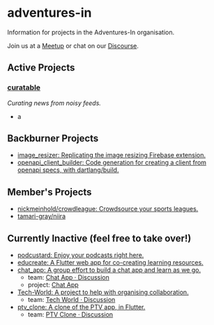 # adventures-in
Information for projects in the Adventures-In organisation.

Join us at a [Meetup](https://www.meetup.com/Adventures-in-Flutter-Firebase) or chat on our [Discourse](https://discourse.adventuresin.network/).

## Active Projects

### [curatable](https://github.com/adventures-in/curatable)

*Curating news from noisy feeds.*
- a

## Backburner Projects

- [image_resizer: Replicating the image resizing Firebase extension.](https://github.com/Adventures-In/image_resizer)
- [openapi_client_builder: Code generation for creating a client from openapi specs, with dartlang/build.](https://github.com/Adventures-In/openapi_client_builder)

## Member's Projects 
- [nickmeinhold/crowdleague: Crowdsource your sports leagues.](https://github.com/nickmeinhold/crowdleague) 
- [tamari-gray/niira](https://github.com/tamari-gray/niira)

## Currently Inactive (feel free to take over!) 
- [podcustard: Enjoy your podcasts right here.](https://github.com/Adventures-In/podcustard) 
- [educreate: A Flutter web app for co-creating learning resources.](https://github.com/Adventures-In/educreate)
- [chat_app: A group effort to build a chat app and learn as we go.](https://github.com/Adventures-In/chat_app) 
  - team: [Chat App · Discussion](https://github.com/orgs/Adventures-In/teams/chat-app) 
  - project: [Chat App](https://github.com/orgs/Adventures-In/projects/) 
- [Tech-World: A project to help with organising collaboration.](https://github.com/Adventures-In/Tech-World) 
  - team: [Tech World · Discussion](https://github.com/orgs/Adventures-In/teams/tech-world)
- [ptv_clone: A clone of the PTV app, in Flutter.](https://github.com/Adventures-In/ptv_clone)
  - team: [PTV Clone · Discussion](https://github.com/orgs/Adventures-In/teams/ptv-clone) 

